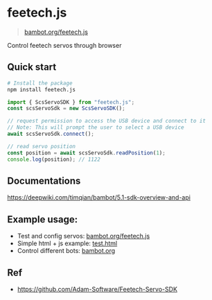 # feetech.js

> [bambot.org/feetech.js](https://bambot.org/feetech.js)

Control feetech servos through browser

## Quick start

```bash
# Install the package
npm install feetech.js
```

```javascript
import { ScsServoSDK } from "feetech.js";
const scsServoSdk = new ScsServoSDK();

// request permission to access the USB device and connect to it
// Note: This will prompt the user to select a USB device
await scsServoSdk.connect();

// read servo position
const position = await scsServoSdk.readPosition(1);
console.log(position); // 1122
```

## Documentations

https://deepwiki.com/timqian/bambot/5.1-sdk-overview-and-api


## Example usage:

- Test and config servos: [bambot.org/feetech.js](https://bambot.org/feetech.js)
- Simple html + js example: [test.html](https://github.com/timqian/bambot/blob/main/feetech.js/test.html)
- Control different bots: [bambot.org](https://bambot.org)

## Ref

- https://github.com/Adam-Software/Feetech-Servo-SDK
